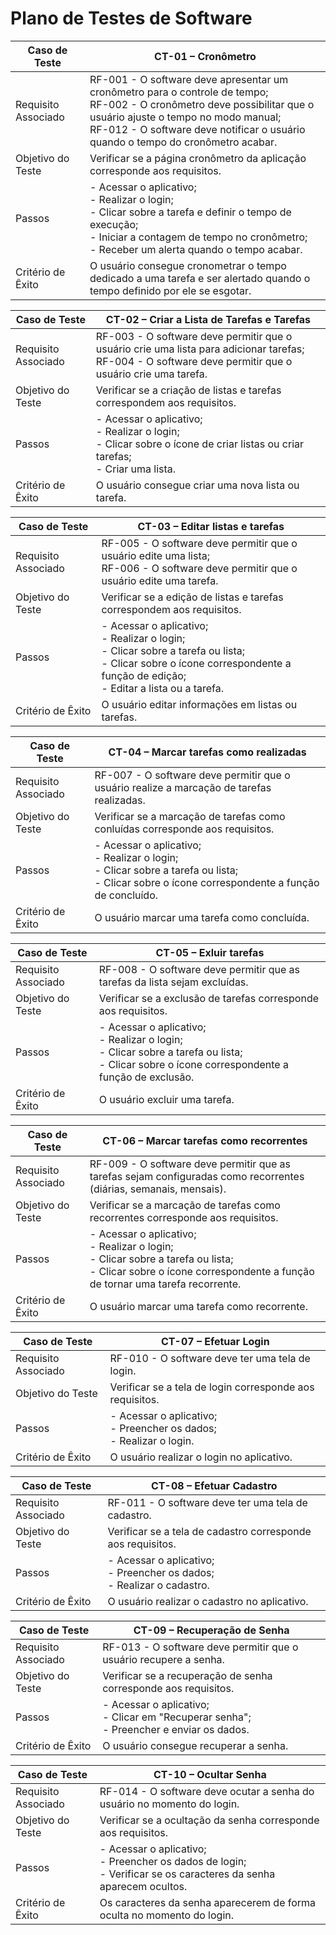 # Plano de Testes de Software

| **Caso de Teste** 	| **CT-01 – Cronômetro** 	|
|-------	|---	|
|	Requisito Associado 	| RF-001 - O software deve apresentar um cronômetro para o controle de tempo;<br>RF-002 - O cronômetro deve possibilitar que o usuário ajuste o tempo no modo manual;<br>RF-012 - O software deve notificar o usuário quando o tempo do cronômetro acabar.|
| Objetivo do Teste 	| Verificar se a página cronômetro da aplicação corresponde aos requisitos. |
| Passos 	| - Acessar o aplicativo; <br> - Realizar o login; <br> - Clicar sobre a tarefa e definir o tempo de execução; <br> - Iniciar a contagem de tempo no cronômetro; <br> - Receber um alerta quando o tempo acabar. |
|Critério de Êxito | O usuário consegue cronometrar o tempo dedicado a uma tarefa e ser alertado quando o tempo definido por ele se esgotar. |

| **Caso de Teste** 	| **CT-02 – Criar a Lista de Tarefas e Tarefas** 	|
|-------	|---	|
|	Requisito Associado 	| RF-003 - O software deve permitir que o usuário crie uma lista para adicionar tarefas;<br>RF-004 - O software deve permitir que o usuário crie uma tarefa.|
| Objetivo do Teste 	| Verificar se a criação de listas e tarefas correspondem aos requisitos. |
| Passos 	| - Acessar o aplicativo; <br> - Realizar o login; <br> - Clicar sobre o ícone de criar listas ou criar tarefas; <br> - Criar uma lista. |
|Critério de Êxito | O usuário consegue criar uma nova lista ou tarefa. |

| **Caso de Teste** 	| **CT-03 – Editar listas e tarefas** 	|
|-------	|---	|
|	Requisito Associado 	| RF-005 - O software deve permitir que o usuário edite uma lista;<br> RF-006 - O software deve permitir que o usuário edite uma tarefa.|
| Objetivo do Teste 	| Verificar se a edição de listas e tarefas correspondem aos requisitos. |
| Passos 	| - Acessar o aplicativo; <br> - Realizar o login; <br> - Clicar sobre a tarefa ou lista; <br> - Clicar sobre o ícone correspondente a função de edição; <br> - Editar a lista ou a tarefa.|
|Critério de Êxito | O usuário editar informações em listas ou tarefas. |

| **Caso de Teste** 	| **CT-04 – Marcar tarefas como realizadas** 	|
|-------	|---	|
|	Requisito Associado 	| RF-007 - O software deve permitir que o usuário realize a marcação de tarefas realizadas.|
| Objetivo do Teste 	| Verificar se a marcação de tarefas como conluídas corresponde aos requisitos. |
| Passos 	| - Acessar o aplicativo; <br> - Realizar o login; <br> - Clicar sobre a tarefa ou lista; <br> - Clicar sobre o ícone correspondente a função de concluído.|
|Critério de Êxito | O usuário marcar uma tarefa como concluída. |

| **Caso de Teste** 	| **CT-05 – Exluir tarefas** 	|
|-------	|---	|
|	Requisito Associado 	| RF-008 - O software deve permitir que as tarefas da lista sejam excluídas.|
| Objetivo do Teste 	| Verificar se a exclusão de tarefas corresponde aos requisitos. |
| Passos 	| - Acessar o aplicativo; <br> - Realizar o login; <br> - Clicar sobre a tarefa ou lista; <br> - Clicar sobre o ícone correspondente a função de exclusão.|
|Critério de Êxito | O usuário excluir uma tarefa. |

| **Caso de Teste** 	| **CT-06 – Marcar tarefas como recorrentes** 	|
|-------	|---	|
|	Requisito Associado 	| RF-009 - O software deve permitir que as tarefas sejam configuradas como recorrentes (diárias, semanais, mensais).|
| Objetivo do Teste 	| Verificar se a marcação de tarefas como recorrentes corresponde aos requisitos. |
| Passos 	| - Acessar o aplicativo; <br> - Realizar o login; <br> - Clicar sobre a tarefa ou lista; <br> - Clicar sobre o ícone correspondente a função de tornar uma tarefa recorrente.|
|Critério de Êxito | O usuário marcar uma tarefa como recorrente. |

| **Caso de Teste** 	| **CT-07 – Efetuar Login** 	|
|-------	|---	|
|	Requisito Associado 	| RF-010 - O software deve ter uma tela de login.|
| Objetivo do Teste 	| Verificar se a tela de login corresponde aos requisitos. |
| Passos 	| - Acessar o aplicativo; <br> - Preencher os dados; <br> - Realizar o login.|
|Critério de Êxito | O usuário realizar o login no aplicativo. |

| **Caso de Teste** 	| **CT-08 – Efetuar Cadastro** 	|
|-------	|---	|
|	Requisito Associado 	| RF-011 - O software deve ter uma tela de cadastro.|
| Objetivo do Teste 	| Verificar se a tela de cadastro corresponde aos requisitos. |
| Passos 	| - Acessar o aplicativo; <br> - Preencher os dados; <br> - Realizar o cadastro.|
|Critério de Êxito | O usuário realizar o cadastro no aplicativo. |

| **Caso de Teste** 	| **CT-09 – Recuperação de Senha** 	|
|-------	|---	|
|	Requisito Associado 	| RF-013 - O software deve permitir que o usuário recupere a senha.|
| Objetivo do Teste 	| Verificar se a recuperação de senha corresponde aos requisitos. |
| Passos 	| - Acessar o aplicativo; <br> - Clicar em "Recuperar senha"; <br> - Preencher e enviar os dados.|
|Critério de Êxito | O usuário consegue recuperar a senha. |

| **Caso de Teste** 	| **CT-10 – Ocultar Senha** 	|
|-------	|---	|
|	Requisito Associado 	| RF-014 - O software deve ocutar a senha do usuário no momento do login.|
| Objetivo do Teste 	| Verificar se a ocultação da senha corresponde aos requisitos. |
| Passos 	| - Acessar o aplicativo; <br> - Preencher os dados de login; <br> - Verificar se os caracteres da senha aparecem ocultos.|
|Critério de Êxito | Os caracteres da senha aparecerem de forma oculta no momento do login. |
